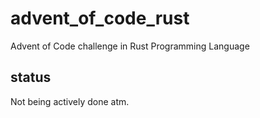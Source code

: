 # advent_of_code_rust

Advent of Code challenge in Rust Programming Language

## status

Not being actively done atm. 
